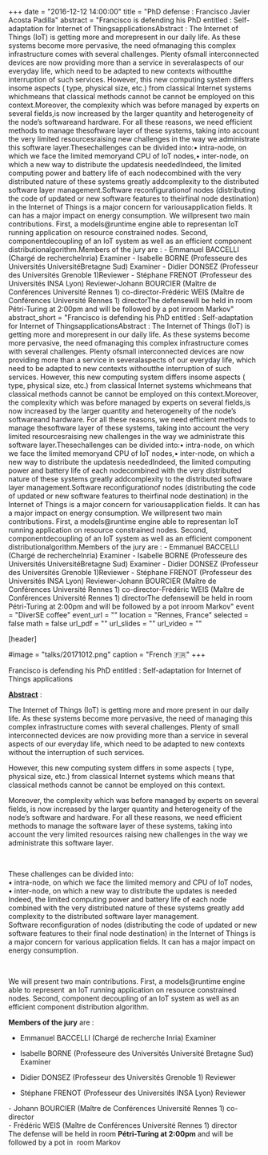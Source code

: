+++
date = "2016-12-12 14:00:00"
title = "PhD defense : Francisco Javier Acosta Padilla"
abstract = "Francisco is defending his PhD entitled : Self-adaptation for Internet of ThingsapplicationsAbstract : The Internet of Things (IoT) is getting more and morepresent in our daily life. As these systems become more pervasive, the need ofmanaging this complex infrastructure comes with several challenges. Plenty ofsmall interconnected devices are now providing more than a service in severalaspects of our everyday life, which need to be adapted to new contexts withoutthe interruption of such services. However, this new computing system differs insome aspects ( type, physical size, etc.) from classical Internet systems whichmeans that classical methods cannot be cannot be employed on this context.Moreover, the complexity which was before managed by experts on several fields,is now increased by the larger quantity and heterogeneity of the node’s softwareand hardware. For all these reasons, we need efficient methods to manage thesoftware layer of these systems, taking into account the very limited resourcesraising new challenges in the way we administrate this software layer.Thesechallenges can be divided into:• intra-node, on which we face the limited memoryand CPU of IoT nodes,• inter-node, on which a new way to distribute the updatesis neededIndeed, the limited computing power and battery life of each nodecombined with the very distributed nature of these systems greatly addcomplexity to the distributed software layer management.Software reconfigurationof nodes (distributing the code of updated or new software features to theirfinal node destination) in the Internet of Things is a major concern for variousapplication fields. It can has a major impact on energy consumption. We willpresent two main contributions. First, a models@runtime engine able to representan IoT running application on resource constrained nodes. Second, componentdecoupling of an IoT system as well as an efficient component distributionalgorithm.Members of the jury are : - Emmanuel BACCELLI (Chargé de rechercheInria) Examiner - Isabelle BORNE (Professeure des Universités UniversitéBretagne Sud) Examiner - Didier DONSEZ (Professeur des Universités Grenoble 1)Reviewer - Stéphane FRENOT (Professeur des Universités INSA Lyon) Reviewer-Johann BOURCIER (Maître de Conférences Université Rennes 1) co-director-Frédéric WEIS (Maître de Conférences Université Rennes 1) directorThe defensewill be held in room Pétri-Turing at 2:00pm and will be followed by a pot inroom Markov"
abstract_short = "Francisco is defending his PhD entitled : Self-adaptation for Internet of ThingsapplicationsAbstract : The Internet of Things (IoT) is getting more and morepresent in our daily life. As these systems become more pervasive, the need ofmanaging this complex infrastructure comes with several challenges. Plenty ofsmall interconnected devices are now providing more than a service in severalaspects of our everyday life, which need to be adapted to new contexts withoutthe interruption of such services. However, this new computing system differs insome aspects ( type, physical size, etc.) from classical Internet systems whichmeans that classical methods cannot be cannot be employed on this context.Moreover, the complexity which was before managed by experts on several fields,is now increased by the larger quantity and heterogeneity of the node’s softwareand hardware. For all these reasons, we need efficient methods to manage thesoftware layer of these systems, taking into account the very limited resourcesraising new challenges in the way we administrate this software layer.Thesechallenges can be divided into:• intra-node, on which we face the limited memoryand CPU of IoT nodes,• inter-node, on which a new way to distribute the updatesis neededIndeed, the limited computing power and battery life of each nodecombined with the very distributed nature of these systems greatly addcomplexity to the distributed software layer management.Software reconfigurationof nodes (distributing the code of updated or new software features to theirfinal node destination) in the Internet of Things is a major concern for variousapplication fields. It can has a major impact on energy consumption. We willpresent two main contributions. First, a models@runtime engine able to representan IoT running application on resource constrained nodes. Second, componentdecoupling of an IoT system as well as an efficient component distributionalgorithm.Members of the jury are : - Emmanuel BACCELLI (Chargé de rechercheInria) Examiner - Isabelle BORNE (Professeure des Universités UniversitéBretagne Sud) Examiner - Didier DONSEZ (Professeur des Universités Grenoble 1)Reviewer - Stéphane FRENOT (Professeur des Universités INSA Lyon) Reviewer-Johann BOURCIER (Maître de Conférences Université Rennes 1) co-director-Frédéric WEIS (Maître de Conférences Université Rennes 1) directorThe defensewill be held in room Pétri-Turing at 2:00pm and will be followed by a pot inroom Markov"
event = "DiverSE coffee"
event_url = ""
location = "Rennes, France"
selected = false
math = false
url_pdf = ""
url_slides = ""
url_video = ""


[header]

#image = "talks/20171012.png"
caption = "French :fr:"
+++


Francisco is defending his PhD entitled : Self-adaptation for Internet of Things applications

<span style="text-decoration: underline;"><strong>Abstract</strong></span> :

The Internet of Things (IoT) is getting more and more present in our daily life. As these systems become more pervasive, the need of managing this complex infrastructure comes with several challenges. Plenty of small interconnected devices are now providing more than a service in several aspects of our everyday life, which need to be adapted to new contexts without the interruption of such services.

However, this new computing system differs in some aspects ( type, physical size, etc.) from classical Internet systems which means that classical methods cannot be cannot be employed on this context.

Moreover, the complexity which was before managed by experts on several fields, is now increased by the larger quantity and heterogeneity of the node’s software and hardware. For all these reasons, we need efficient methods to manage the software layer of these systems, taking into account the very limited resources raising new challenges in the way we administrate this software layer.

&nbsp;
<div id="bloop_customfont">These challenges can be divided into:</div>
<div id="bloop_customfont">• intra-node, on which we face the limited memory and CPU of IoT nodes,</div>
<div>• inter-node, on which a new way to distribute the updates is needed</div>
<div></div>
<div>Indeed, the limited computing power and battery life of each node combined with the very distributed nature of these systems greatly add complexity to the distributed software layer management.</div>
Software reconfiguration of nodes (distributing the code of updated or new software features to their final node destination) in the Internet of Things is a major concern for various application fields. It can has a major impact on energy consumption.

&nbsp;

We will present two main contributions. First, a models@runtime engine able to represent  an IoT running application on resource constrained nodes. Second, component decoupling of an IoT system as well as an efficient component distribution algorithm.

<strong>Members of the jury</strong> are :

- Emmanuel BACCELLI (Chargé de recherche Inria) Examiner

- Isabelle BORNE (Professeure des Universités Université Bretagne Sud) Examiner

- Didier DONSEZ (Professeur des Universités Grenoble 1) Reviewer

- Stéphane FRENOT (Professeur des Universités INSA Lyon) Reviewer
<div id="bloop_customfont">- Johann BOURCIER (Maître de Conférences Université Rennes 1) co-director</div>
<div></div>
<div>
<div id="bloop_customfont">- Frédéric WEIS (Maître de Conférences Université Rennes 1) director</div>
<div></div>
<div id="bloop_customfont">The defense will be held in room <strong>Pétri-Turing at 2:00pm</strong> and will be followed by a pot in  room Markov</div>
</div>
